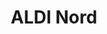 ---
title: "ALDI Nord"
url: /buchholz-in-der-nordheide/aldi-nord-sproetzer-weg/
shop: Supermarkt
---